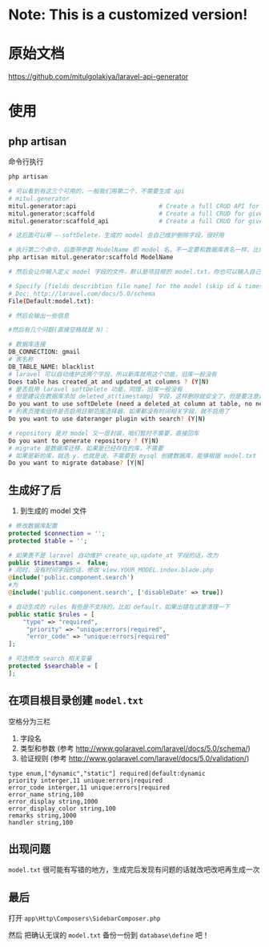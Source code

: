 # Note: This is a customized version!


# 原始文档
https://github.com/mitulgolakiya/laravel-api-generator

# 使用

## php artisan

命令行执行

```sh
php artisan

# 可以看到有这三个可用的，一般我们用第二个，不需要生成 api
# mitul.generator
mitul.generator:api                       # Create a full CRUD API for given model
mitul.generator:scaffold                  # Create a full CRUD for given model with initial
mitul.generator:scaffold_api              # Create a full CRUD for given model with initial views and APIs

# 这后面可以带 —-softDelete，生成的 model 会自己维护删除字段，很好用

# 执行第二个命令，后面带参数 ModelName 即 model 名，不一定要和数据库表名一样，比如邮件服务器的错误表，model 名是 GmailError，Laravel 的 model 通常后面不带 s
php artisan mitul.generator:scaffold ModelName

# 然后会让你输入定义 model 字段的文件，默认是项目根的 model.txt，你也可以输入自己的，不然直接留空回车

# Specify [fields describtion file name] for the model (skip id & timestamp fields, will be added automatically)
# Doc: http://laravel.com/docs/5.0/schema
File(Default:model.txt):

# 然后会输出一些信息

#然后有几个问题(直接空格就是 N)：

# 数据库连接
DB_CONNECTION: gmail
# 表名称
DB_TABLE_NAME: blacklist
# laravel 可以自动维护这两个字段，所以新库就用这个功能，旧库一般没有
Does table has created_at and updated_at columns ? (Y|N)
# 是否启用 laravel softDelete 功能，同理，旧库一般没有
# 但是建议在数据库添加 deleted_at(timestamp) 字段，这样删除就安全了，但是要注意是否会影响其它应用
Do you want to use softDelete (need a deleted_at column at table, no need set in model.txt)? (Y|N) y
# 列表页搜索组件是否启用日期范围选择器，如果都没有时间相关字段，就不启用了
Do you want to use dateranger plugin with search? (Y|N)

# repository 是对 model 又一层封装，咱们暂时不需要，直接回车
Do you want to generate repository ? (Y|N)
# migrate 是数据库迁移，如果是已经存在的库，不需要
# 如果是新的库，就选 y，也就是说，不需要到 mysql 创建数据库，能够根据 model.txt 自动创建
Do you want to migrate database? [Y|N]

```

## 生成好了后
1. 到生成的 model 文件

```php
# 修改数据库配置
protected $connection = '';
protected $table = '';

# 如果表不是 laravel 自动维护 create_up,update_at 字段的话，改为
public $timestamps =  false;
# 同时，没有时间字段的话，修改 view.YOUR_MODEL.index.blade.php
@include('public.component.search')
#为
@include('public.component.search', ['disableDate' => true])

# 自动生成的 rules 有些是不支持的，比如 default，如果出错在这里清理一下
public static $rules = [
    "type" => "required",
     "priority" => "unique:errors|required",
     "error_code" => "unique:errors|required"
];

# 可选修改 search 相关变量
protected $searchable = [
];
```

## 在项目根目录创建 `model.txt`

空格分为三栏

1. 字段名
2. 类型和参数 (参考 http://www.golaravel.com/laravel/docs/5.0/schema/)
3. 验证规则 (参考 http://www.golaravel.com/laravel/docs/5.0/validation/)

```
type enum,["dynamic","static"] required|default:dynamic
priority interger,11 unique:errors|required
error_code interger,11 unique:errors|required
error_name string,100
error_display string,1000
error_display_color string,100
remarks string,1000
handler string,100
```

## 出现问题

`model.txt` 很可能有写错的地方，生成完后发现有问题的话就改吧改吧再生成一次

## 最后

打开 `app\Http\Composers\SidebarComposer.php`

然后 把确认无误的 `model.txt` 备份一份到 `database\define` 吧！
